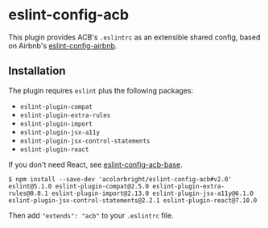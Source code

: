 # eslint-config-acb

This plugin provides ACB's `.eslintrc` as an extensible shared config, based on Airbnb's
[eslint-config-airbnb](https://github.com/airbnb/javascript/tree/master/packages/eslint-config-airbnb).

## Installation

The plugin requires `eslint` plus the following packages:
  - `eslint-plugin-compat`
  - `eslint-plugin-extra-rules`
  - `eslint-plugin-import`
  - `eslint-plugin-jsx-a11y`
  - `eslint-plugin-jsx-control-statements`
  - `eslint-plugin-react`

If you don't need React, see [eslint-config-acb-base](https://github.com/acolorbright/eslint-config-acb-base).

```shell
$ npm install --save-dev 'acolorbright/eslint-config-acb#v2.0' eslint@5.1.0 eslint-plugin-compat@2.5.0 eslint-plugin-extra-rules@0.8.1 eslint-plugin-import@2.13.0 eslint-plugin-jsx-a11y@6.1.0 eslint-plugin-jsx-control-statements@2.2.1 eslint-plugin-react@7.10.0
```

Then add `"extends": "acb"` to your `.eslintrc` file.
